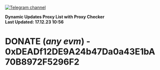 [![Telegram channel](https://img.shields.io/endpoint?url=https://runkit.io/damiankrawczyk/telegram-badge/branches/master?url=https://t.me/n4z4v0d)](https://t.me/n4z4v0d) 

**Dynamic Updates Proxy List with Proxy Checker**  
**Last Updated: 17.12.23 10:56**

# DONATE (_any evm_) - 0xDEADf12DE9A24b47Da0a43E1bA70B8972F5296F2
